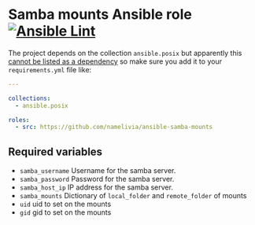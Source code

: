 # Samba mounts Ansible role [![Ansible Lint](https://github.com/namelivia/ansible-samba-mounts/actions/workflows/ansible-lint.yml/badge.svg)](https://github.com/namelivia/ansible-samba-mounts/actions/workflows/ansible-lint.yml)

The project depends on the collection `ansible.posix` but apparently this [cannot be listed as a dependency](https://github.com/ansible/ansible/issues/62847) so make sure you add it to your `requirements.yml` file like:

```yml
---

collections:
  - ansible.posix

roles:
  - src: https://github.com/namelivia/ansible-samba-mounts
```

## Required variables
 - `samba_username` Username for the samba server.
 - `samba_password` Password for the samba server.
 - `samba_host_ip` IP address for the samba server.
 - `samba_mounts` Dictionary of `local_folder` and `remote_folder` of mounts
 - `uid` uid to set on the mounts
 - `gid` gid to set on the mounts

